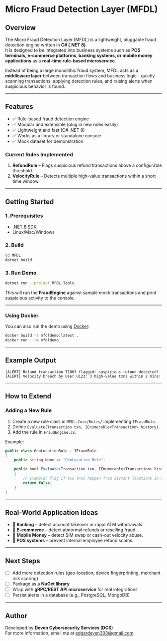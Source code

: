 # Micro Fraud Detection Layer (MFDL)

## Overview
The Micro Fraud Detection Layer (MFDL) is a lightweight, pluggable fraud detection engine written in **C# (.NET 8)**.  
It is designed to be integrated into business systems such as **POS terminals, e-commerce platforms, banking systems, or mobile money applications** as a **real-time rule-based microservice**.

Instead of being a large monolithic fraud system, MFDL acts as a **middleware layer** between transaction flows and business logic - quietly scanning transactions, applying detection rules, and raising alerts when suspicious behavior is found.

---

## Features
- ✅ Rule-based fraud detection engine
- ✅ Modular and extensible (plug in new rules easily)
- ✅ Lightweight and fast (C# .NET 8)
- ✅ Works as a library or standalone console
- ✅ Mock dataset for demonstration

### Current Rules Implemented
1. **RefundRule** – Flags suspicious refund transactions above a configurable threshold.
2. **VelocityRule** – Detects multiple high-value transactions within a short time window.

---

## Getting Started

### 1. Prerequisites
- [.NET 8 SDK](https://dotnet.microsoft.com/en-us/download/dotnet/8.0)
- Linux/Mac/Windows

### 2. Build
```bash
cd MFDL
dotnet build
```

### 3. Run Demo
```bash
dotnet run --project MFDL.Tools
```
This will run the **FraudEngine** against sample mock transactions and print suspicious activity to the console.

---

### Using Docker
You can also run the demo using [Docker](https://docs.docker.com/desktop/):
```bash
docker build -t mfdldemo:latest .
docker run --rm mfdldemo
```
---

## Example Output
```
[ALERT] Refund transaction T1003 flagged: suspicious refund detected!
[ALERT] Velocity breach by User U123: 3 high-value txns within 2 mins!
```

---

## How to Extend

### Adding a New Rule
1. Create a new rule class in `MFDL.Core/Rules/` implementing `IFraudRule`.
2. Define `Evaluate(Transaction txn, IEnumerable<Transaction> history)`.
3. Add the rule in `FraudEngine.cs`.

Example:
```csharp
public class GeoLocationRule : IFraudRule
{
    public string Name => "GeoLocation Rule";

    public bool Evaluate(Transaction txn, IEnumerable<Transaction> history)
    {
        // Example: flag if two txns happen from distant locations in <10 mins
        return false;
    }
}
```

---

## Real-World Application Ideas
- 🔹 **Banking** – detect account takeover or rapid ATM withdrawals.  
- 🔹 **E-commerce** – detect abnormal refunds or reselling fraud.  
- 🔹 **Mobile Money** – detect SIM swap or cash-out velocity abuse.  
- 🔹 **POS systems** – prevent internal employee refund scams.

---

## Next Steps
- [ ] Add more detection rules (geo-location, device fingerprinting, merchant risk scoring)
- [ ] Package as a **NuGet library**
- [ ] Wrap with **gRPC/REST API microservice** for real integrations
- [ ] Persist alerts in a database (e.g., PostgreSQL, MongoDB)

---

## Author
Developed by **Deven Cybersecurity Services (DCS)**  
For more information, email me at [edgardeven303@gmail.com](mailto:edgardeven303@gmail.com).
